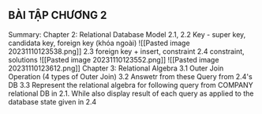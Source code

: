 ## BÀI TẬP CHƯƠNG 2

Summary:
Chapter 2: Relational Database Model 
 2.1, 2.2 Key - super key, candidata key, foreign key (khóa ngoài)
 ![[Pasted image 20231110123538.png]]
	2.3  foreign key + insert, constraint
	2.4 constraint, solutions
	![[Pasted image 20231110123552.png]]
	![[Pasted image 20231110123612.png]]
Chapter 3: Relational Algebra
3.1  Outer Join Operation (4 types of Outer Join)
3.2  Answetr from these Query from 2.4's DB
3.3  Represent the relational algebra for following query from COMPANY relational DB in 2.1. While also display result of each query as applied to the database state given in 2.4


